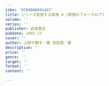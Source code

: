 ```yaml
---
isbn: '9784000041447'
title: シリーズ変貌する家族 4 (家族のフォークロア)
volume: ''
series: ''
publisher: 岩波書店
pubdate: 1991-11
cover: ''
author: 上野千鶴子／著 宮田登／著
description: ''
price: ''
genre: ''
target: ''
format: ''
content: ''

---
```

